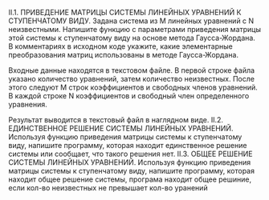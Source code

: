 II.1.	ПРИВЕДЕНИЕ МАТРИЦЫ СИСТЕМЫ ЛИНЕЙНЫХ УРАВНЕНИЙ К СТУПЕНЧАТОМУ ВИДУ. Задана система из M линейных уравнений с N неизвестными. Напишите функцию с параметрами приведения матрицы этой системы к ступенчатому виду на основе метода Гаусса-Жордана. В комментариях  в исходном коде укажите, какие элементарные преобразования матриц использованы в методе Гаусса-Жордана.

Входные данные находятся в текстовом файле. В первой строке файла указано количество уравнений, затем количество неизвестных. После этого следуют M строк коэффициентов и свободных членов уравнений. В каждой строке  N коэффициентов и свободный член определенного уравнения.

Результат выводится в текстовый файл в наглядном виде.
II.2.	ЕДИНСТВЕННОЕ РЕШЕНИЕ СИСТЕМЫ ЛИНЕЙНЫХ УРАВНЕНИЙ. Используя функцию приведения матрицы системы к ступенчатому виду, напишите программу, которая находит  единственное решение системы или сообщает, что такого решения нет.
II.3.	ОБЩЕЕ РЕШЕНИЕ СИСТЕМЫ ЛИНЕЙНЫХ УРАВНЕНИЙ. Используя функцию приведения матрицы системы к ступенчатому виду, напишите программу, которая находит  общее решение системы, програма находит общее решиние, если кол-во неизвестных не превышает кол-во уранений 
